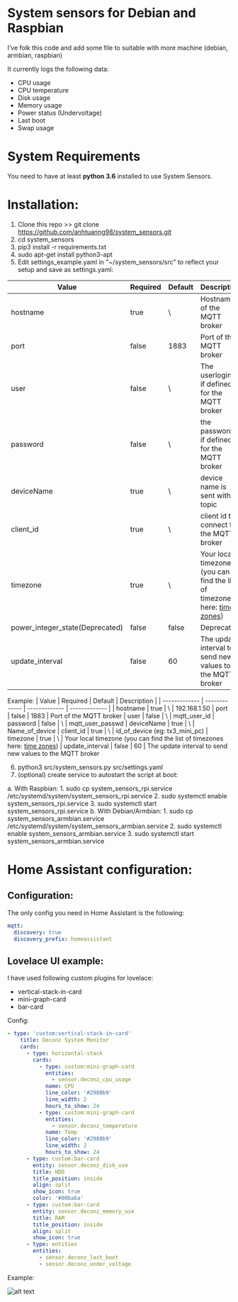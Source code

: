 # System sensors for Debian and Raspbian


I’ve folk this code and add some file to suitable with more machine (debian, armbian, raspbian)

It currently logs the following data:
* CPU usage
* CPU temperature
* Disk usage
* Memory usage
* Power status (Undervoltage)
* Last boot
* Swap usage


# System Requirements

You need to have at least __python 3.6__ installed to use System Sensors.

# Installation:
1. Clone this repo >> git clone https://github.com/anhtuanng98/system_sensors.git
2. cd system_sensors
3. pip3 install -r requirements.txt
4. sudo apt-get install python3-apt
5. Edit settings_example.yaml in "~/system_sensors/src" to reflect your setup and save as settings.yaml:

| Value  | Required | Default | Description | 
| ------------- | ------------- | ------------- | ------------- |
| hostname  | true | \ | Hostname of the MQTT broker
| port  | false | 1883 | Port of the MQTT broker
| user | false | \ | The userlogin( if defined) for the MQTT broker
| password | false | \ | the password ( if defined) for the MQTT broker
| deviceName | true | \ | device name is sent with topic
| client_id | true | \ | client id to connect to the MQTT broker
| timezone | true | \ | Your local timezone (you can find the list of timezones here: [time zones](https://gist.github.com/heyalexej/8bf688fd67d7199be4a1682b3eec7568))
| power_integer_state(Deprecated) | false | false | Deprecated
| update_interval | false | 60 | The update interval to send new values to the MQTT broker 

Example:
| Value  | Required | Default | Description | 
| ------------- | ------------- | ------------- | ------------- |
| hostname  | true | \ | 192.168.1.50
| port  | false | 1883 | Port of the MQTT broker
| user | false | \ | mqtt_user_id
| password | false | \ | mqtt_user_passwd
| deviceName | true | \ | Name_of_device
| client_id | true | \ | id_of_device (eg: tx3_mini_pc)
| timezone | true | \ | Your local timezone (you can find the list of timezones here: [time zones](https://gist.github.com/heyalexej/8bf688fd67d7199be4a1682b3eec7568))
| update_interval | false | 60 | The update interval to send new values to the MQTT broker 

6. python3 src/system_sensors.py src/settings.yaml
7. (optional) create service to autostart the script at boot:
    
a. With Raspbian:
    1. sudo cp system_sensors_rpi.service /etc/systemd/system/system_sensors_rpi.service
    2. sudo systemctl enable system_sensors_rpi.service
    3. sudo systemctl start system_sensors_rpi.service
b. With Debian/Armbian:
    1. sudo cp system_sensors_armbian.service /etc/systemd/system/system_sensors_armbian.service
    2. sudo systemctl enable system_sensors_armbian.service
    3. sudo systemctl start system_sensors_armbian.service


# Home Assistant configuration:
## Configuration:
The only config you need in Home Assistant is the following:
```yaml
mqtt:
  discovery: true
  discovery_prefix: homeassistant
```

## Lovelace UI example:
I have used following custom plugins for lovelace:
* vertical-stack-in-card
* mini-graph-card
* bar-card

Config:
```yaml
- type: 'custom:vertical-stack-in-card'
    title: Deconz System Monitor
    cards:
      - type: horizontal-stack
        cards:
          - type: custom:mini-graph-card
            entities:
              - sensor.deconz_cpu_usage
            name: CPU
            line_color: '#2980b9'
            line_width: 2
            hours_to_show: 24
          - type: custom:mini-graph-card
            entities:
              - sensor.deconz_temperature
            name: Temp
            line_color: '#2980b9'
            line_width: 2
            hours_to_show: 24
      - type: custom:bar-card
        entity: sensor.deconz_disk_use
        title: HDD
        title_position: inside
        align: split
        show_icon: true
        color: '#00ba6a'
      - type: custom:bar-card
        entity: sensor.deconz_memory_use
        title: RAM
        title_position: inside
        align: split
        show_icon: true
      - type: entities
        entities:
          - sensor.deconz_last_boot
          - sensor.deconz_under_voltage
```
Example:

![alt text](images/example.png?raw=true "Example")

[releases]: https://github.com/anhtuanng98/system_sensors/releases
